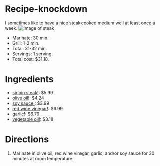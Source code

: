 # Recipe-knockdown
I sometimes like to have a nice steak cooked medium well at least once a week.
![Image of steak](https://www.shulas.com/wp-content/uploads/2018/03/Ribeye.jpg)

* Marinate: 30 min.
* Grill: 1-2 min.
* Total: 31-32 min.
* Servings: 1 serving.
* Total cost: $31.18.

# Ingredients
- [sirloin steak!](https://www.eatlikenoone.com/what-is-a-good-price-for-top-sirloin-steak.htm): $5.99
- [olive oil!](https://www.amazon.com/): $4.24
- [soy sauce!](https://www.amazon.com/): $3.99
- [red wine vinegar!](https://www.walmart.com/): $6.99
- [garlic!](https://www.walmart.com/): $6.79
- [vegetable oil!](https://www.walmart.com/): $3.18

# Directions
1. Marinate in olive oil, red wine vinegar, garlic, and/or soy sauce for 30 minutes at room temperature.
